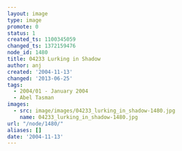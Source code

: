 ```yaml
---
layout: image
type: image
promote: 0
status: 1
created_ts: 1100345059
changed_ts: 1372159476
node_id: 1480
title: 04233 Lurking in Shadow
author: anj
created: '2004-11-13'
changed: '2013-06-25'
tags:
  - 2004/01 - January 2004
  - Abel Tasman
images:
  - src: image/images/04233_lurking_in_shadow-1480.jpg
    name: 04233_lurking_in_shadow-1480.jpg
url: "/node/1480/"
aliases: []
date: '2004-11-13'
---
```


